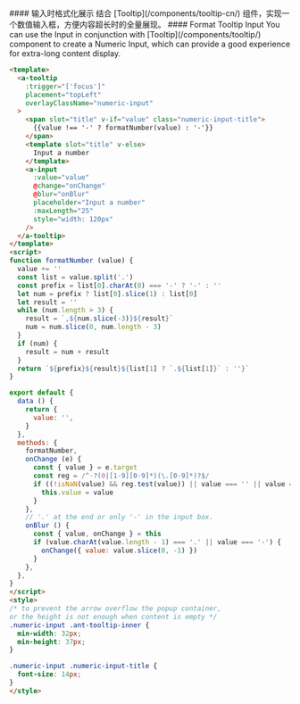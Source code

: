 
<cn>
#### 输入时格式化展示
结合 [Tooltip](/components/tooltip-cn/) 组件，实现一个数值输入框，方便内容超长时的全量展现。
</cn>

<us>
#### Format Tooltip Input
You can use the Input in conjunction with [Tooltip](/components/tooltip/) component to create a Numeric Input, which can provide a good experience for extra-long content display.
</us>

```html
<template>
  <a-tooltip
    :trigger="['focus']"
    placement="topLeft"
    overlayClassName="numeric-input"
  >
    <span slot="title" v-if="value" class="numeric-input-title">
      {{value !== '-' ? formatNumber(value) : '-'}}
    </span>
    <template slot="title" v-else>
      Input a number
    </template>
    <a-input
      :value="value"
      @change="onChange"
      @blur="onBlur"
      placeholder="Input a number"
      :maxLength="25"
      style="width: 120px"
    />
  </a-tooltip>
</template>
<script>
function formatNumber (value) {
  value += ''
  const list = value.split('.')
  const prefix = list[0].charAt(0) === '-' ? '-' : ''
  let num = prefix ? list[0].slice(1) : list[0]
  let result = ''
  while (num.length > 3) {
    result = `,${num.slice(-3)}${result}`
    num = num.slice(0, num.length - 3)
  }
  if (num) {
    result = num + result
  }
  return `${prefix}${result}${list[1] ? `.${list[1]}` : ''}`
}

export default {
  data () {
    return {
      value: '',
    }
  },
  methods: {
    formatNumber,
    onChange (e) {
      const { value } = e.target
      const reg = /^-?(0|[1-9][0-9]*)(\.[0-9]*)?$/
      if ((!isNaN(value) && reg.test(value)) || value === '' || value === '-') {
        this.value = value
      }
    },
    // '.' at the end or only '-' in the input box.
    onBlur () {
      const { value, onChange } = this
      if (value.charAt(value.length - 1) === '.' || value === '-') {
        onChange({ value: value.slice(0, -1) })
      }
    },
  },
}
</script>
<style>
/* to prevent the arrow overflow the popup container,
or the height is not enough when content is empty */
.numeric-input .ant-tooltip-inner {
  min-width: 32px;
  min-height: 37px;
}

.numeric-input .numeric-input-title {
  font-size: 14px;
}
</style>
```
